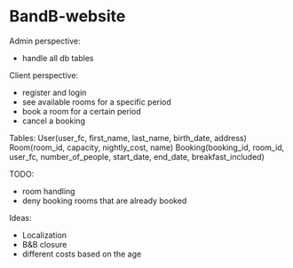 # BandB-website

Admin perspective:
 - handle all db tables

Client perspective:
 - register and login
 - see available rooms for a specific period
 - book a room for a certain period
 - cancel a booking

Tables:
User(user_fc, first_name, last_name, birth_date, address)
Room(room_id, capacity, nightly_cost, name)
Booking(booking_id, room_id, user_fc, number_of_people, start_date, end_date, breakfast_included)

TODO:
 - room handling
 - deny booking rooms that are already booked

Ideas:
 - Localization
 - B&B closure
 - different costs based on the age